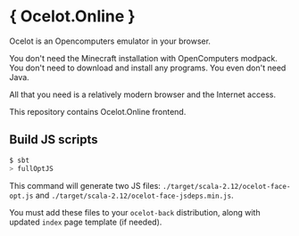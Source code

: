 # { Ocelot.Online }
Ocelot is an Opencomputers emulator in your browser.

You don't need the Minecraft installation with OpenComputers modpack.
You don't need to download and install any programs. You even don't need Java.

All that you need is a relatively modern browser and the Internet access.

This repository contains Ocelot.Online frontend.

## Build JS scripts
```sh
$ sbt
> fullOptJS
```
This command will generate two JS files:
`./target/scala-2.12/ocelot-face-opt.js` and
`./target/scala-2.12/ocelot-face-jsdeps.min.js`.

You must add these files to your `ocelot-back` distribution,
along with updated `index` page template (if needed).
